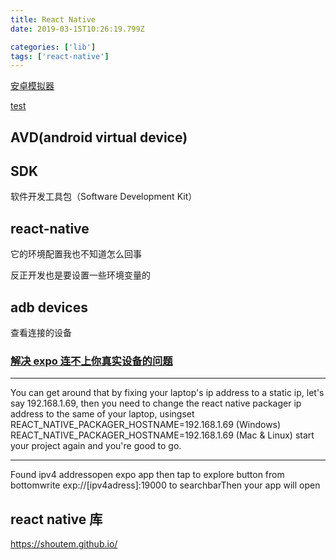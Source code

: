 ```yaml
---
title: React Native
date: 2019-03-15T10:26:19.799Z

categories: ['lib']
tags: ['react-native']
---
```


[安卓模拟器](https://www.genymotion.com/fun-zone/)

[test](https://www.browserstack.com/users/sign_up)

## AVD(android virtual device)

## SDK

软件开发工具包（Software Development Kit）

## react-native

它的环境配置我也不知道怎么回事

反正开发也是要设置一些环境变量的

## adb devices

查看连接的设备

### [解决 expo 连不上你真实设备的问题](https://stackoverflow.com/questions/43002144/cant-load-expo-app-something-went-wrong)

---

You can get around that by fixing your laptop's ip address to a static ip, let's say 192.168.1.69, then you need to change the react native packager ip address to the same of your laptop, usingset REACT_NATIVE_PACKAGER_HOSTNAME=192.168.1.69 (Windows)
REACT_NATIVE_PACKAGER_HOSTNAME=192.168.1.69 (Mac & Linux)
start your project again and you're good to go.

---

Found ipv4 addressopen expo app then tap to explore button from bottomwrite exp://[ipv4adress]:19000 to searchbarThen your app will open

## react native 库

https://shoutem.github.io/
